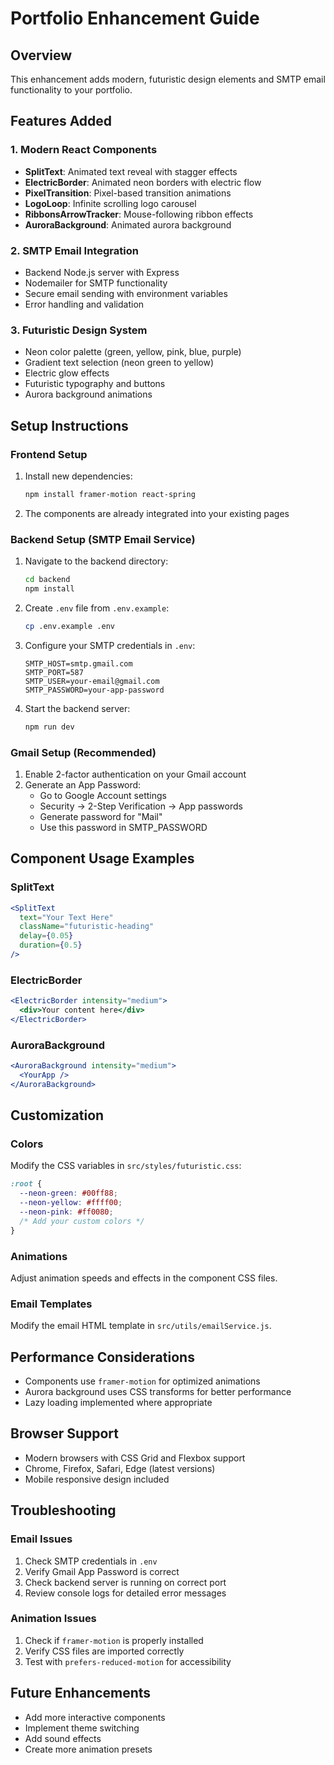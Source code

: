# Portfolio Enhancement Guide

## Overview
This enhancement adds modern, futuristic design elements and SMTP email functionality to your portfolio.

## Features Added

### 1. Modern React Components
- **SplitText**: Animated text reveal with stagger effects
- **ElectricBorder**: Animated neon borders with electric flow
- **PixelTransition**: Pixel-based transition animations
- **LogoLoop**: Infinite scrolling logo carousel
- **RibbonsArrowTracker**: Mouse-following ribbon effects
- **AuroraBackground**: Animated aurora background

### 2. SMTP Email Integration
- Backend Node.js server with Express
- Nodemailer for SMTP functionality
- Secure email sending with environment variables
- Error handling and validation

### 3. Futuristic Design System
- Neon color palette (green, yellow, pink, blue, purple)
- Gradient text selection (neon green to yellow)
- Electric glow effects
- Futuristic typography and buttons
- Aurora background animations

## Setup Instructions

### Frontend Setup
1. Install new dependencies:
   ```bash
   npm install framer-motion react-spring
   ```

2. The components are already integrated into your existing pages

### Backend Setup (SMTP Email Service)
1. Navigate to the backend directory:
   ```bash
   cd backend
   npm install
   ```

2. Create `.env` file from `.env.example`:
   ```bash
   cp .env.example .env
   ```

3. Configure your SMTP credentials in `.env`:
   ```
   SMTP_HOST=smtp.gmail.com
   SMTP_PORT=587
   SMTP_USER=your-email@gmail.com
   SMTP_PASSWORD=your-app-password
   ```

4. Start the backend server:
   ```bash
   npm run dev
   ```

### Gmail Setup (Recommended)
1. Enable 2-factor authentication on your Gmail account
2. Generate an App Password:
   - Go to Google Account settings
   - Security → 2-Step Verification → App passwords
   - Generate password for "Mail"
   - Use this password in SMTP_PASSWORD

## Component Usage Examples

### SplitText
```jsx
<SplitText 
  text="Your Text Here" 
  className="futuristic-heading"
  delay={0.05}
  duration={0.5}
/>
```

### ElectricBorder
```jsx
<ElectricBorder intensity="medium">
  <div>Your content here</div>
</ElectricBorder>
```

### AuroraBackground
```jsx
<AuroraBackground intensity="medium">
  <YourApp />
</AuroraBackground>
```

## Customization

### Colors
Modify the CSS variables in `src/styles/futuristic.css`:
```css
:root {
  --neon-green: #00ff88;
  --neon-yellow: #ffff00;
  --neon-pink: #ff0080;
  /* Add your custom colors */
}
```

### Animations
Adjust animation speeds and effects in the component CSS files.

### Email Templates
Modify the email HTML template in `src/utils/emailService.js`.

## Performance Considerations
- Components use `framer-motion` for optimized animations
- Aurora background uses CSS transforms for better performance
- Lazy loading implemented where appropriate

## Browser Support
- Modern browsers with CSS Grid and Flexbox support
- Chrome, Firefox, Safari, Edge (latest versions)
- Mobile responsive design included

## Troubleshooting

### Email Issues
1. Check SMTP credentials in `.env`
2. Verify Gmail App Password is correct
3. Check backend server is running on correct port
4. Review console logs for detailed error messages

### Animation Issues
1. Check if `framer-motion` is properly installed
2. Verify CSS files are imported correctly
3. Test with `prefers-reduced-motion` for accessibility

## Future Enhancements
- Add more interactive components
- Implement theme switching
- Add sound effects
- Create more animation presets